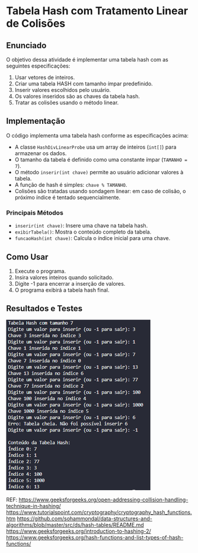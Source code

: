 # Tabela Hash com Tratamento Linear de Colisões

## Enunciado

O objetivo dessa atividade é implementar uma tabela hash com as seguintes especificações:

1. Usar vetores de inteiros.
2. Criar uma tabela HASH com tamanho ímpar predefinido.
3. Inserir valores escolhidos pelo usuário.
4. Os valores inseridos são as chaves da tabela hash.
5. Tratar as colisões usando o método linear.

## Implementação

O código implementa uma tabela hash conforme as especificações acima:

- A classe `HashDivLinearProbe` usa um array de inteiros (`int[]`) para armazenar os dados.
- O tamanho da tabela é definido como uma constante ímpar (`TAMANHO = 7`).
- O método `inserir(int chave)` permite ao usuário adicionar valores à tabela.
- A função de hash é simples: `chave % TAMANHO`.
- Colisões são tratadas usando sondagem linear: em caso de colisão, o próximo índice é tentado sequencialmente.

### Principais Métodos

- `inserir(int chave)`: Insere uma chave na tabela hash.
- `exibirTabela()`: Mostra o conteúdo completo da tabela.
- `funcaoHash(int chave)`: Calcula o índice inicial para uma chave.

## Como Usar

1. Execute o programa.
2. Insira valores inteiros quando solicitado.
3. Digite -1 para encerrar a inserção de valores.
4. O programa exibirá a tabela hash final.

## Resultados e Testes

![teste](image.png)

REF:
https://www.geeksforgeeks.org/open-addressing-collision-handling-technique-in-hashing/
https://www.tutorialspoint.com/cryptography/cryptography_hash_functions.htm
https://github.com/sohammondal/data-structures-and-algorithms/blob/master/src/ds/hash-tables/README.md
https://www.geeksforgeeks.org/introduction-to-hashing-2/
https://www.geeksforgeeks.org/hash-functions-and-list-types-of-hash-functions/